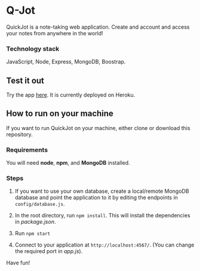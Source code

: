 # Q-Jot
QuickJot is a note-taking web application. Create and account and access your notes from anywhere in the world!

### Technology stack

JavaScript, Node, Express, MongoDB, Boostrap.

## Test it out
Try the app [here](https://quickjot.herokuapp.com/). It is currently deployed on Heroku.

## How to run on your machine
If you want to run QuickJot on your machine, either clone or download this repository.

### Requirements

You will need **node**, **npm**, and **MongoDB** installed. 

### Steps

1. If you want to use your own database, create a local/remote MongoDB database and point the application to it by editing the endpoints in `config/database.js`.

2. In the root directory, run `npm install`. This will install the dependencies in *package.json*.

3. Run `npm start`

4. Connect to your application at `http://localhost:4567/`. (You can change the required port in *app.js*).

Have fun!


